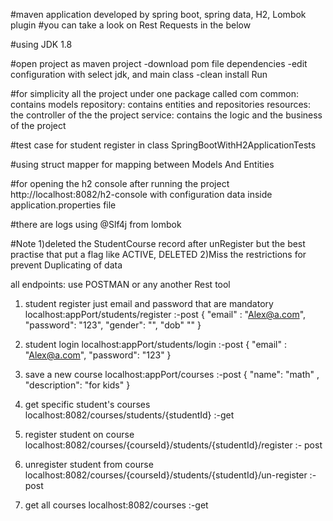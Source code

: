 
#maven application developed by spring boot, spring data, H2, Lombok plugin
#you can take a look on Rest Requests in the below

#using JDK 1.8

#open project as maven project
    -download pom file dependencies
    -edit configuration with select jdk, and main class
    -clean install Run

#for simplicity all the project under one package called com
    common: contains models
    repository: contains entities and repositories
    resources: the controller of the the project
    service: contains the logic and the business of the project

#test case for student register in class SpringBootWithH2ApplicationTests

#using struct mapper for mapping between Models And Entities


#for opening the h2 console after running the project
http://localhost:8082/h2-console
with configuration data inside application.properties file

#there are logs using @Slf4j from lombok


#Note
1)deleted the StudentCourse record after unRegister but the best practise that put a flag like ACTIVE, DELETED
2)Miss the restrictions for prevent Duplicating of data



all endpoints:
use POSTMAN or any another Rest tool

1) student register just email and password that are mandatory
localhost:appPort/students/register :-post
{
"email" : "Alex@a.com",
"password": "123",
"gender": "",
"dob"  ""
}


2) student login
localhost:appPort/students/login :-post
{
"email" : "Alex@a.com",
"password": "123"
}


3) save a new course
localhost:appPort/courses :-post
{
	"name": "math" ,
	"description": "for kids"
}


4) get specific student's courses
localhost:8082/courses/students/{studentId} :-get

5) register student on course
localhost:8082/courses/{courseId}/students/{studentId}/register :- post

6) unregister student from course
localhost:8082/courses/{courseId}/students/{studentId}/un-register :-post

7) get all courses
localhost:8082/courses :-get